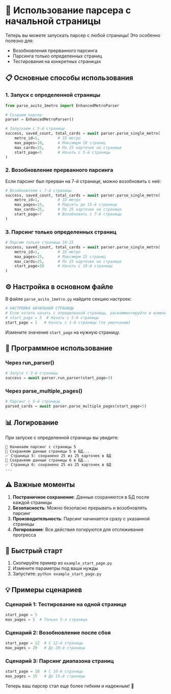 # 🚀 Использование парсера с начальной страницы

Теперь вы можете запускать парсер с любой страницы! Это особенно полезно для:
- Возобновления прерванного парсинга
- Парсинга только определенных страниц
- Тестирования на конкретных страницах

## 📋 Основные способы использования

### 1. Запуск с определенной страницы

```python
from parse_avito_1metro import EnhancedMetroParser

# Создаем парсер
parser = EnhancedMetroParser()

# Запускаем с 5-й страницы
success, saved_count, total_cards = await parser.parse_single_metro(
    metro_id=1,        # ID метро
    max_pages=10,      # Максимум 10 страниц
    max_cards=25,      # По 25 карточек на странице
    start_page=5       # Начать с 5-й страницы
)
```

### 2. Возобновление прерванного парсинга

Если парсинг был прерван на 7-й странице, можно возобновить с неё:

```python
# Возобновляем с 7-й страницы
success, saved_count, total_cards = await parser.parse_single_metro(
    metro_id=1,        # ID метро
    max_pages=15,      # Парсить до 15-й страницы
    max_cards=25,      # По 25 карточек на странице
    start_page=7       # Возобновить с 7-й страницы
)
```

### 3. Парсинг только определенных страниц

```python
# Парсим только страницы 10-15
success, saved_count, total_cards = await parser.parse_single_metro(
    metro_id=1,        # ID метро
    max_pages=15,      # Максимум 15 страниц
    max_cards=25,      # По 25 карточек на странице
    start_page=10      # Начать с 10-й страницы
)
```

## ⚙️ Настройка в основном файле

В файле `parse_avito_1metro.py` найдите секцию настроек:

```python
# НАСТРОЙКА НАЧАЛЬНОЙ СТРАНИЦЫ
# Если хотите начать с определенной страницы, раскомментируйте и измените:
# start_page = 5  # Начать с 5-й страницы
start_page = 1   # Начать с 1-й страницы (по умолчанию)
```

Измените значение `start_page` на нужную страницу.

## 🔧 Программное использование

### Через run_parser()

```python
# Запуск с 3-й страницы
success = await parser.run_parser(start_page=3)
```

### Через parse_multiple_pages()

```python
# Парсинг с 5-й страницы
parsed_cards = await parser.parse_multiple_pages(start_page=5)
```

## 📊 Логирование

При запуске с определенной страницы вы увидите:

```
🚀 Начинаем парсинг с страницы 5
💾 Сохраняем данные страницы 5 в БД...
✅ Страница 5: сохранено 25 из 25 карточек в БД
💾 Сохраняем данные страницы 6 в БД...
✅ Страница 6: сохранено 25 из 25 карточек в БД
...
```

## ⚠️ Важные моменты

1. **Постраничное сохранение**: Данные сохраняются в БД после каждой страницы
2. **Безопасность**: Можно безопасно прерывать и возобновлять парсинг
3. **Производительность**: Парсинг начинается сразу с указанной страницы
4. **Логирование**: Все действия логируются для отслеживания прогресса

## 🚀 Быстрый старт

1. Скопируйте пример из `example_start_page.py`
2. Измените параметры под ваши нужды
3. Запустите: `python example_start_page.py`

## 💡 Примеры сценариев

### Сценарий 1: Тестирование на одной странице
```python
start_page = 5
max_pages = 5  # Только 5-я страница
```

### Сценарий 2: Возобновление после сбоя
```python
start_page = 12  # С 12-й страницы
max_pages = 20   # До 20-й страницы
```

### Сценарий 3: Парсинг диапазона страниц
```python
start_page = 10  # С 10-й страницы
max_pages = 15   # До 15-й страницы
```

Теперь ваш парсер стал еще более гибким и надежным! 🎉
